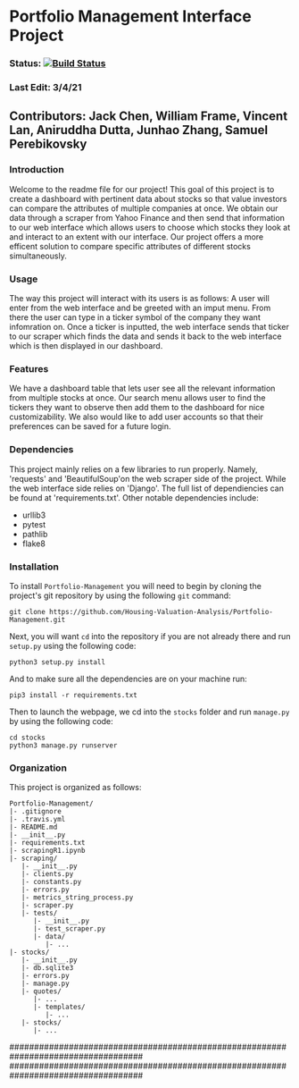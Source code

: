 # Portfolio Management Interface Project

### Status: [![Build Status](https://travis-ci.com/Housing-Valuation-Analysis/Portfolio-Management.svg?branch=main)](https://travis-ci.com/Housing-Valuation-Analysis/Portfolio-Management)


### Last Edit: 3/4/21

## Contributors: Jack Chen, William Frame, Vincent Lan, Aniruddha Dutta, Junhao Zhang, Samuel Perebikovsky

### Introduction

Welcome to the readme file for our project! This goal of this project is to create a dashboard with pertinent data about stocks so that value investors can compare the attributes of multiple companies at once. We obtain our data through a scraper from Yahoo Finance and then send that information to our web interface which allows users to choose which stocks they look at and interact to an extent with our interface. Our project offers a more efficent solution to compare specific attributes of different stocks simultaneously.

### Usage

The way this project will interact with its users is as follows: A user will enter from the web interface and be greeted with an imput menu. From there the user can type in a ticker symbol of the company they want infomration on. Once a ticker is inputted, the web interface sends that ticker to our scraper which finds the data and sends it back to the web interface which is then displayed in our dashboard. 

### Features

We have a dashboard table that lets user see all the relevant information from multiple stocks at once. Our search menu allows user to find the tickers they want to observe then add them to the dashboard for nice customizability. We also would like to add user accounts so that their preferences can be saved for a future login. 

### Dependencies

This project mainly relies on a few libraries to run properly. Namely, 'requests' and 'BeautifulSoup'on the web scraper side of the project. While the web interface side relies on 'Django'. The full list of dependiencies can be found at 'requirements.txt'. Other notable dependencies include:
- urllib3
- pytest
- pathlib
- flake8

### Installation

To install `Portfolio-Management` you will need to begin by cloning the project's git repository by using the following `git` command: 

```
git clone https://github.com/Housing-Valuation-Analysis/Portfolio-Management.git
```

Next, you will want `cd` into the repository if you are not already there and run `setup.py` using the following code:

```
python3 setup.py install
```

And to make sure all the dependencies are on your machine run:

```
pip3 install -r requirements.txt
```

Then to launch the webpage, we cd into the `stocks` folder and run `manage.py` by using the following code:

```
cd stocks
python3 manage.py runserver
```

### Organization

This project is organized as follows:
```
Portfolio-Management/  
|- .gitignore  
|- .travis.yml  
|- README.md  
|- __init__.py  
|- requirements.txt  
|- scrapingR1.ipynb  
|- scraping/  
   |- __init__.py  
   |- clients.py  
   |- constants.py  
   |- errors.py  
   |- metrics_string_process.py  
   |- scraper.py  
   |- tests/  
      |- __init__.py  
      |- test_scraper.py  
      |- data/  
         |- ...  
|- stocks/  
   |- __init__.py  
   |- db.sqlite3  
   |- errors.py  
   |- manage.py  
   |- quotes/ 
      |- ...  
      |- templates/  
         |- ...  
   |- stocks/  
      |- ...  
```

###################################################################################
###################################################################################

